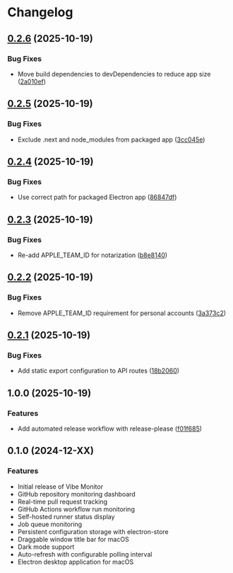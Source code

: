 # Changelog

## [0.2.6](https://github.com/hiragram/vibe-monitor/compare/v0.2.5...v0.2.6) (2025-10-19)


### Bug Fixes

* Move build dependencies to devDependencies to reduce app size ([2a010ef](https://github.com/hiragram/vibe-monitor/commit/2a010efde4900c4383a01467ed2a65965fcbe3dc))

## [0.2.5](https://github.com/hiragram/vibe-monitor/compare/v0.2.4...v0.2.5) (2025-10-19)


### Bug Fixes

* Exclude .next and node_modules from packaged app ([3cc045e](https://github.com/hiragram/vibe-monitor/commit/3cc045e0be26957276902848f6801686c5720b8f))

## [0.2.4](https://github.com/hiragram/vibe-monitor/compare/v0.2.3...v0.2.4) (2025-10-19)


### Bug Fixes

* Use correct path for packaged Electron app ([86847df](https://github.com/hiragram/vibe-monitor/commit/86847df4e0539f8f3086c6367c6c484f3f037ff8))

## [0.2.3](https://github.com/hiragram/vibe-monitor/compare/v0.2.2...v0.2.3) (2025-10-19)


### Bug Fixes

* Re-add APPLE_TEAM_ID for notarization ([b8e8140](https://github.com/hiragram/vibe-monitor/commit/b8e8140b7bde8dcfb264e93121438a7e8b3b2208))

## [0.2.2](https://github.com/hiragram/vibe-monitor/compare/v0.2.1...v0.2.2) (2025-10-19)


### Bug Fixes

* Remove APPLE_TEAM_ID requirement for personal accounts ([3a373c2](https://github.com/hiragram/vibe-monitor/commit/3a373c2c472d52dd139dc314dd81cfd73323a5b6))

## [0.2.1](https://github.com/hiragram/vibe-monitor/compare/v0.2.0...v0.2.1) (2025-10-19)


### Bug Fixes

* Add static export configuration to API routes ([18b2060](https://github.com/hiragram/vibe-monitor/commit/18b20609553389433ef4d77d8c666fe5a1cfeb8c))

## 1.0.0 (2025-10-19)


### Features

* Add automated release workflow with release-please ([f01f685](https://github.com/hiragram/vibe-monitor/commit/f01f685c2fa337880fa03d76560ede56427aa4d3))

## 0.1.0 (2024-12-XX)

### Features

* Initial release of Vibe Monitor
* GitHub repository monitoring dashboard
* Real-time pull request tracking
* GitHub Actions workflow run monitoring
* Self-hosted runner status display
* Job queue monitoring
* Persistent configuration storage with electron-store
* Draggable window title bar for macOS
* Dark mode support
* Auto-refresh with configurable polling interval
* Electron desktop application for macOS
